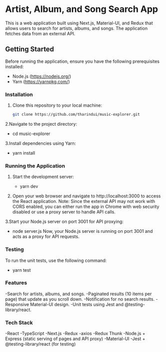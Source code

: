 # Artist, Album, and Song Search App

This is a web application built using Next.js, Material-UI, and Redux that allows users to search for artists, albums, and songs. The application fetches data from an external API.

## Getting Started

Before running the application, ensure you have the following prerequisites installed:

- Node.js (https://nodejs.org/)
- Yarn (https://yarnpkg.com/)

### Installation

1. Clone this repository to your local machine:

   ```bash
   git clone https://github.com/tharindui/music-explorer.git
2.Navigate to the project directory:
  - cd music-explorer
  
3.Install dependencies using Yarn:
  - yarn install
    
### Running the Application

1. Start the development server:
   - yarn dev
     
2. Open your web browser and navigate to http://localhost:3000 to access the React application.
   Note: Since the external API may not work with CORS enabled, you can either run the app in Chrome with web security disabled or use a proxy server to handle API calls.
   
3.Start your Node.js server on port 3001 for API proxying:
  - node server.js
Now, your Node.js server is running on port 3001 and acts as a proxy for API requests.

### Testing

To run the unit tests, use the following command:
- yarn test

### Features
-Search for artists, albums, and songs.
-Paginated results (10 items per page) that update as you scroll down.
-Notification for no search results.
-Responsive Material-UI design.
-Unit tests using Jest and @testing-library/react.

### Tech Stack
-React
-TypeScript
-Next.js
-Redux
-axios
-Redux Thunk
-Node.js + Express (static serving of pages and API proxy)
-Material-UI
-Jest + @testing-library/react (for testing)


